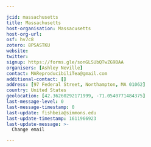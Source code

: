 ```yaml
---

jcid: massachusetts
title: Massachusetts
host-organisation: Massacusetts
host-org-url: 
osf: hv7c8
zotero: 8PSASTKU
website: 
twitter: 
signup: https://forms.gle/sonGLSUbQTwZG9BAA
organisers: [Ashley Neville]
contact: MAReproducibiliTea@gmail.com
additional-contact: []
address: [97 Federal Street, Northampton, MA 01062]
country: United States
geolocation: [42.36260292171999, -71.0540771484375]
last-message-level: 0
last-message-timestamp: 0
last-update: fishbeia@simmons.edu
last-update-timestamp: 1611966923
last-update-message: >-
  Change email

---
```



